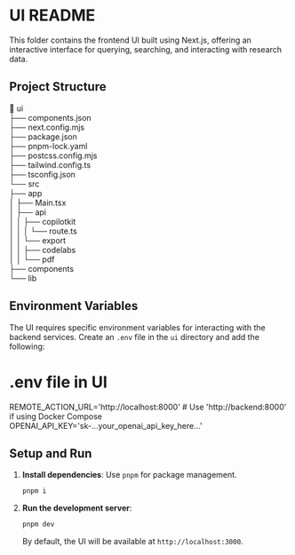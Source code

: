 # UI README

This folder contains the frontend UI built using Next.js, offering an interactive interface for querying, searching, and interacting with research data.

## Project Structure

📂 ui  
├── components.json  
├── next.config.mjs  
├── package.json  
├── pnpm-lock.yaml  
├── postcss.config.mjs  
├── tailwind.config.ts  
├── tsconfig.json  
└── src  
   ├── app  
   │   ├── Main.tsx  
   │   ├── api  
   │   │   ├── copilotkit  
   │   │   │   └── route.ts  
   │   │   └── export  
   │   │       ├── codelabs  
   │   │       └── pdf  
   ├── components  
   └── lib  

## Environment Variables
The UI requires specific environment variables for interacting with the backend services. Create an `.env` file in the `ui` directory and add the following:

# .env file in UI
REMOTE_ACTION_URL='http://localhost:8000'  # Use 'http://backend:8000' if using Docker Compose
OPENAI_API_KEY='sk-...your_openai_api_key_here...'

## Setup and Run

1. **Install dependencies**: Use `pnpm` for package management.
   
   ```bash
   pnpm i
   ```

2. **Run the development server**:

   ```bash
   pnpm dev
   ```

   By default, the UI will be available at `http://localhost:3000`.

